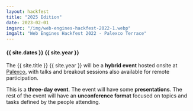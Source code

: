 ```yaml
---
layout: hackfest
title: "2025 Edition"
date: 2023-02-01
imgsrc: "/img/web-engines-hackfest-2022-1.webp"
imgalt: "Web Engines Hackfest 2022 - Palexco Terrace"
---
```


#### {{ site.dates }} {{ site.year }}

The {{ site.title }} {{ site.year }} will be a **hybrid event** hosted onsite at [Palexco](#venue), with talks and breakout sessions also available for remote participation.

This is a **three-day event**. The event will have some **presentations**. The rest of the event will have an **unconference format** focused on topics and tasks defined by the people attending.

